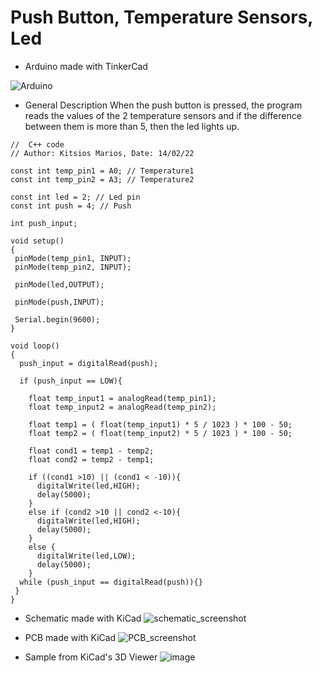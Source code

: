 # Push Button, Temperature Sensors, Led

* Arduino made with TinkerCad

![Arduino](https://user-images.githubusercontent.com/82963539/154122238-1b3f68ca-082d-4006-9125-7384bda53413.png)

* General Description
When the push button is pressed,
the program reads the values of the 2 temperature sensors
and if the difference between them is more than 5,
then the led lights up.
```
//  C++ code   
// Author: Kitsios Marios, Date: 14/02/22

const int temp_pin1 = A0; // Temperature1
const int temp_pin2 = A3; // Temperature2

const int led = 2; // Led pin
const int push = 4; // Push 

int push_input;

void setup()
{
 pinMode(temp_pin1, INPUT);
 pinMode(temp_pin2, INPUT);
  
 pinMode(led,OUTPUT);

 pinMode(push,INPUT);
  
 Serial.begin(9600);
}

void loop()
{
  push_input = digitalRead(push);
  
  if (push_input == LOW){
    
    float temp_input1 = analogRead(temp_pin1);
    float temp_input2 = analogRead(temp_pin2);
    
    float temp1 = ( float(temp_input1) * 5 / 1023 ) * 100 - 50;
    float temp2 = ( float(temp_input2) * 5 / 1023 ) * 100 - 50;
    
    float cond1 = temp1 - temp2;
    float cond2 = temp2 - temp1;
    
    if ((cond1 >10) || (cond1 < -10)){
      digitalWrite(led,HIGH);
      delay(5000);
    }
    else if (cond2 >10 || cond2 <-10){
   	  digitalWrite(led,HIGH);
      delay(5000);
    }
    else {
      digitalWrite(led,LOW);
      delay(5000);
  	}  
  while (push_input == digitalRead(push)){}  
 }
}
```

* Schematic made with KiCad
![schematic_screenshot](https://user-images.githubusercontent.com/82963539/154504412-af43cebf-bc79-499b-a725-bdd5025e877e.jpg)

* PCB made with KiCad
![PCB_screenshot](https://user-images.githubusercontent.com/82963539/154506025-665f7095-fe67-41e1-a169-6d2e2a3ee886.jpg)

* Sample from KiCad's 3D Viewer
![image](https://user-images.githubusercontent.com/82963539/154508298-1e547f9a-882a-414d-ac3f-2a62c405de70.png)
